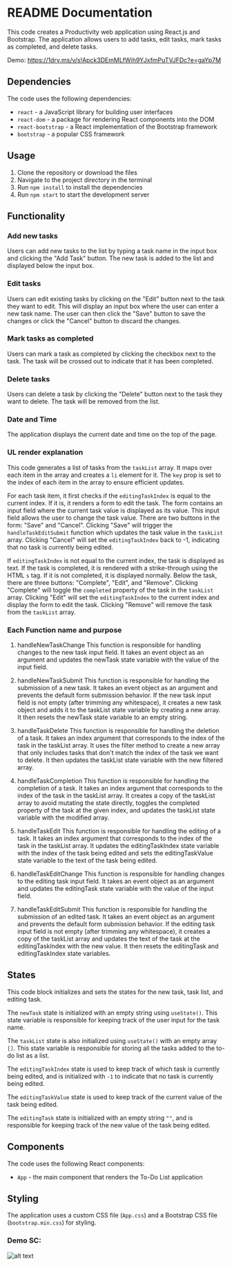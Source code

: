 # README Documentation

This code creates a Productivity web application using React.js and Bootstrap. The application allows users to add tasks, edit tasks, mark tasks as completed, and delete tasks.

Demo: https://1drv.ms/v/s!Apck3DEmMLfWih9YJxfmPuTVJFDc?e=gaYp7M

## Dependencies

The code uses the following dependencies:

-   `react` - a JavaScript library for building user interfaces
-   `react-dom` - a package for rendering React components into the DOM
-   `react-bootstrap` - a React implementation of the Bootstrap framework
-   `bootstrap` - a popular CSS framework

## Usage

1.  Clone the repository or download the files
2.  Navigate to the project directory in the terminal
3.  Run `npm install` to install the dependencies
4.  Run `npm start` to start the development server

## Functionality

### Add new tasks

Users can add new tasks to the list by typing a task name in the input box and clicking the "Add Task" button. The new task is added to the list and displayed below the input box.

### Edit tasks

Users can edit existing tasks by clicking on the "Edit" button next to the task they want to edit. This will display an input box where the user can enter a new task name. The user can then click the "Save" button to save the changes or click the "Cancel" button to discard the changes.

### Mark tasks as completed

Users can mark a task as completed by clicking the checkbox next to the task. The task will be crossed out to indicate that it has been completed.

### Delete tasks

Users can delete a task by clicking the "Delete" button next to the task they want to delete. The task will be removed from the list.

### Date and Time

The application displays the current date and time on the top of the page.

### UL render explanation
This code generates a list of tasks from the `taskList` array. It maps over each item in the array and creates a `li` element for it. The `key` prop is set to the index of each item in the array to ensure efficient updates.

For each task item, it first checks if the `editingTaskIndex` is equal to the current index. If it is, it renders a form to edit the task. The form contains an input field where the current task value is displayed as its value. This input field allows the user to change the task value. There are two buttons in the form: "Save" and "Cancel". Clicking "Save" will trigger the `handleTaskEditSubmit` function which updates the task value in the `taskList` array. Clicking "Cancel" will set the `editingTaskIndex` back to -1, indicating that no task is currently being edited.

If `editingTaskIndex` is not equal to the current index, the task is displayed as text. If the task is completed, it is rendered with a strike-through using the HTML `s` tag. If it is not completed, it is displayed normally. Below the task, there are three buttons: "Complete", "Edit", and "Remove". Clicking "Complete" will toggle the `completed` property of the task in the `taskList` array. Clicking "Edit" will set the `editingTaskIndex` to the current index and display the form to edit the task. Clicking "Remove" will remove the task from the `taskList` array.

### Each Function name and purpose
1.  handleNewTaskChange This function is responsible for handling changes to the new task input field. It takes an event object as an argument and updates the newTask state variable with the value of the input field.
    
2.  handleNewTaskSubmit This function is responsible for handling the submission of a new task. It takes an event object as an argument and prevents the default form submission behavior. If the new task input field is not empty (after trimming any whitespace), it creates a new task object and adds it to the taskList state variable by creating a new array. It then resets the newTask state variable to an empty string.
    
3.  handleTaskDelete This function is responsible for handling the deletion of a task. It takes an index argument that corresponds to the index of the task in the taskList array. It uses the filter method to create a new array that only includes tasks that don't match the index of the task we want to delete. It then updates the taskList state variable with the new filtered array.
    
4.  handleTaskCompletion This function is responsible for handling the completion of a task. It takes an index argument that corresponds to the index of the task in the taskList array. It creates a copy of the taskList array to avoid mutating the state directly, toggles the completed property of the task at the given index, and updates the taskList state variable with the modified array.
    
5.  handleTaskEdit This function is responsible for handling the editing of a task. It takes an index argument that corresponds to the index of the task in the taskList array. It updates the editingTaskIndex state variable with the index of the task being edited and sets the editingTaskValue state variable to the text of the task being edited.
    
6.  handleTaskEditChange This function is responsible for handling changes to the editing task input field. It takes an event object as an argument and updates the editingTask state variable with the value of the input field.
    
7.  handleTaskEditSubmit This function is responsible for handling the submission of an edited task. It takes an event object as an argument and prevents the default form submission behavior. If the editing task input field is not empty (after trimming any whitespace), it creates a copy of the taskList array and updates the text of the task at the editingTaskIndex with the new value. It then resets the editingTask and editingTaskIndex state variables.

## States
This code block initializes and sets the states for the new task, task list, and editing task.

The `newTask` state is initialized with an empty string using `useState()`. This state variable is responsible for keeping track of the user input for the task name.

The `taskList` state is also initialized using `useState()` with an empty array `[]`. This state variable is responsible for storing all the tasks added to the to-do list as a list.

The `editingTaskIndex` state is used to keep track of which task is currently being edited, and is initialized with `-1` to indicate that no task is currently being edited.

The `editingTaskValue` state is used to keep track of the current value of the task being edited.

The `editingTask` state is initialized with an empty string `""`, and is responsible for keeping track of the new value of the task being edited.

## Components

The code uses the following React components:

-   `App` - the main component that renders the To-Do List application

## Styling

The application uses a custom CSS file (`App.css`) and a Bootstrap CSS file (`bootstrap.min.css`) for styling. 

### Demo SC:
![alt text](https://i.imgur.com/Gs4ug08.png)
